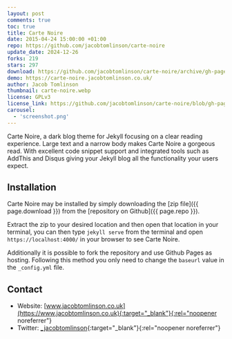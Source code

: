 ```yaml
---
layout: post
comments: true
toc: true
title: Carte Noire
date: 2015-04-24 15:00:00 +01:00
repo: https://github.com/jacobtomlinson/carte-noire
update_date: 2024-12-26
forks: 219
stars: 297
download: https://github.com/jacobtomlinson/carte-noire/archive/gh-pages.zip
demo: https://carte-noire.jacobtomlinson.co.uk/
author: Jacob Tomlinson
thumbnail: carte-noire.webp
license: GPLv3
license_link: https://github.com/jacobtomlinson/carte-noire/blob/gh-pages/LICENSE
carousel:
  - 'screenshot.png'
---
```


Carte Noire, a dark blog theme for Jekyll focusing on a clear reading experience. Large text and a narrow body makes Carte Noire a gorgeous read. With excellent code snippet support and integrated tools such as AddThis and Disqus giving your Jekyll blog all the functionality your users expect.

## Installation

Carte Noire may be installed by simply downloading the [zip file]({{ page.download }}) from the [repository on Github]({{ page.repo }}).

Extract the zip to your desired location and then open that location in your terminal, you can then type `jekyll serve` from the terminal and open `https://localhost:4000/` in your browser to see Carte Noire.

Additionally it is possible to fork the repository and use Github Pages as hosting. Following this method you only need to change the `baseurl` value in the `_config.yml` file.

## Contact

* Website: [www.jacobtomlinson.co.uk](https://www.jacobtomlinson.co.uk){:target="_blank"}{:rel="noopener noreferrer"}
* Twitter: [_jacobtomlinson](https://twitter.com/_JacobTomlinson){:target="_blank"}{:rel="noopener noreferrer"}

